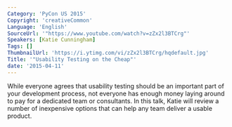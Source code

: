 ```yaml
---
Category: 'PyCon US 2015'
Copyright: 'creativeCommon'
Language: 'English'
SourceUrl: '"https://www.youtube.com/watch?v=zZx2l3BTCrg"'
Speakers: [Katie Cunningham]
Tags: []
ThumbnailUrl: 'https://i.ytimg.com/vi/zZx2l3BTCrg/hqdefault.jpg'
Title: '"Usability Testing on the Cheap"'
date: '2015-04-11'
---
```

While everyone agrees that usability testing should be an important part of your development process, not everyone has enough money laying around to pay for a dedicated team or consultants. In this talk, Katie will review a number of inexpensive options that can help any team deliver a usable product.

